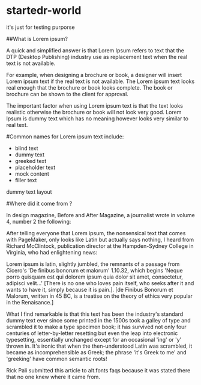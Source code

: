 # startedr-world
it's just for testing purporse


##What is Lorem ipsum?

A quick and simplified answer is that Lorem Ipsum refers to text that the DTP (Desktop Publishing) industry use as replacement text when the real text is not available.

For example, when designing a brochure or book, a designer will insert Lorem ipsum text if the real text is not available. The Lorem ipsum text looks real enough that the brochure or book looks complete. The book or brochure can be shown to the client for approval.

The important factor when using Lorem ipsum text is that the text looks realistic otherwise the brochure or book will not look very good. Lorem Ipsum is dummy text which has no meaning however looks very similar to real text.

#Common names for Lorem ipsum text include:

- blind text
- dummy text
- greeked text
- placeholder text
- mock content
- filler text
	  	

dummy text layout
  	  	 
  	  	 

#Where did it come from ?

In design magazine, Before and After Magazine, a journalist wrote in volume 4, number 2 the following:

After telling everyone that Lorem ipsum, the nonsensical text that comes with PageMaker, only looks like Latin but actually says nothing, I heard from Richard McClintock, publication director at the Hampden-Sydney College in Virginia, who had enlightening news:

Lorem ipsum is latin, slightly jumbled, the remnants of a passage from Cicero's 'De finibus bonorum et malorum' 1.10.32, which begins 'Neque porro quisquam est qui dolorem ipsum quia dolor sit amet, consectetur, adipisci velit...' [There is no one who loves pain itself, who seeks after it and wants to have it, simply because it is pain.]. [de Finibus Bonorum et Malorum, written in 45 BC, is a treatise on the theory of ethics very popular in the Renaisance.]

What I find remarkable is that this text has been the industry's standard dummy text ever since some printed in the 1500s took a galley of type and scrambled it to make a type specimen book; it has survived not only four centuries of letter-by-letter resetting but even the leap into electronic typesetting, essentially unchanged except for an occasional 'ing' or 'y' thrown in. It's ironic that when the then-understood Latin was scrambled, it became as incomprehensible as Greek; the phrase 'it's Greek to me' and 'greeking' have common semantic roots!

Rick Pali submitted this article to alt.fonts faqs because it was stated there that no one knew where it came from.
